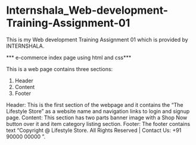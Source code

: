 # Internshala_Web-development-Training-Assignment-01

This is my Web development Training Assignment 01 which is provided by INTERNSHALA.

*** e-commerce  index page using html and css*** 

This is a web page contains three sections:
1. Header
2. Content
3. Footer



Header: This is the first section of the webpage and it contains the “The Lifestyle Store” as a website
name and navigation links to login and signup page.
Content: This section has two parts banner image with a Shop Now button over it and item category
listing section.
Footer: The footer contains text “Copyright @ Lifestyle Store. All Rights Reserved | Contact Us: +91
90000 00000 ”.





